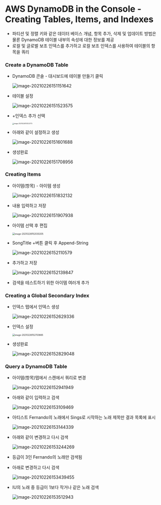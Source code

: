 # AWS DynamoDB in the Console - Creating Tables, Items, and Indexes

- 파티션 및 정렬 키와 같은 데이터 베이스 개념, 항목 추가, 삭제 및 업데이트 방법은 물론 DynamoDB 테이블 내부의 속성에 대한 정보를 제공
- 로컬 및 글로벌 보조 인덱스를 추가하고 로컬 보조 인덱스를 사용하여 테이블의 항목을 쿼리



### Create a DynamoDB Table

- DynamoDB 콘솔 - 대시보드에 테이블 만들기 클릭

  ![image-20210226151151642](images/image-20210226151151642.png)

- 테이블 설정

  ![image-20210226151523575](images/image-20210226151523575.png)

- +인덱스 추가 선택

  <img src="images/image-20210226151533773.png" alt="image-20210226151533773" style="zoom:33%;" />

- 아래와 같이 설정하고 생성

  ![image-20210226151601688](images/image-20210226151601688.png)

- 생성완료

  ![image-20210226151708956](images/image-20210226151708956.png)



### Creating Items

- 아이템(항목) - 아이템 생성

  ![image-20210226151832132](images/image-20210226151832132.png)

- 내용 입력하고 저장

  ![image-20210226151907938](images/image-20210226151907938.png)

- 아이템 선택 후 편집

  <img src="images/image-20210226152030205.png" alt="image-20210226152030205" style="zoom:50%;" />

- SongTitle +버튼 클릭 후 Append-String

  ![image-20210226152110579](images/image-20210226152110579.png)

- 추가하고 저장

  ![image-20210226152139847](images/image-20210226152139847.png)

- 검색을 테스트하기 위한 아이템 여러개 추가



### Creating a Global Secondary Index

- 인덱스 탭에서 인덱스 생성

  ![image-20210226152629336](images/image-20210226152629336.png)

- 인덱스 설정

  <img src="images/image-20210226152703665.png" alt="image-20210226152703665" style="zoom:50%;" />

- 생성완료

  ![image-20210226152829048](images/image-20210226152829048.png)



### Query a DynamoDB Table

- 아이템(항목)탭에서 스캔에서 쿼리로 변경

  ![image-20210226152941949](images/image-20210226152941949.png)

- 아래와 같이 입력하고 검색

  ![image-20210226153109469](images/image-20210226153109469.png)

- 아티스트 Fernando의 노래에서 Sings로 시작하는 노래 제목만 결과 목록에 표시

  ![image-20210226153144339](images/image-20210226153144339.png)

- 아래와 같이 변경하고 다시 검색

  ![image-20210226153244269](images/image-20210226153244269.png)

- 등급이 3인 Fernando의 노래만 검색됨

- 아래로 변경하고 다시 검색

  ![image-20210226153439455](images/image-20210226153439455.png)

- IU의 노래 중 등급이 1보다 작거나 같은 노래 검색

  ![image-20210226153512943](images/image-20210226153512943.png)

